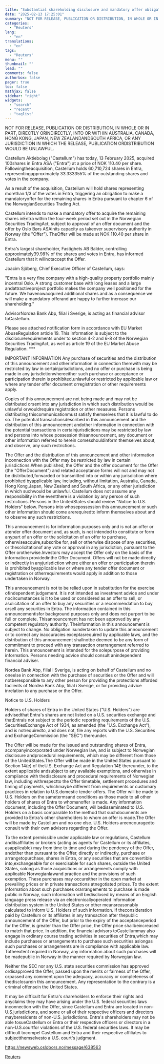 ```yaml
---
title: "Substantial shareholding disclosure and mandatory offer obligation"
date: "2025-02-13 17:25:01"
summary: "NOT FOR RELEASE, PUBLICATION OR DISTRIBUTION, IN WHOLE OR IN PART, DIRECTLY ORINDIRECTLY, INTO OR WITHIN AUSTRALIA, CANADA, HONG KONG, JAPAN, NEW ZEALANDANDSOUTH AFRICA, OR ANY JURISDICTION IN WHICH THE RELEASE, PUBLICATION ORDISTRIBUTION WOULD BE UNLAWFUL.Castellum Aktiebolag (\"Castellum\") has today, 13 February 2025, acquired 100shares in Entra ASA (\"Entra\") at..."
categories:
  - "Reuters"
lang:
  - "en"
translations:
  - "en"
tags:
  - "Reuters"
menu: ""
thumbnail: ""
lead: ""
comments: false
authorbox: false
pager: true
toc: false
mathjax: false
sidebar: "right"
widgets:
  - "search"
  - "recent"
  - "taglist"
---
```


NOT FOR RELEASE, PUBLICATION OR DISTRIBUTION, IN WHOLE OR IN PART, DIRECTLY ORINDIRECTLY, INTO OR WITHIN AUSTRALIA, CANADA, HONG KONG, JAPAN, NEW ZEALANDANDSOUTH AFRICA, OR ANY JURISDICTION IN WHICH THE RELEASE, PUBLICATION ORDISTRIBUTION WOULD BE UNLAWFUL.

Castellum Aktiebolag ("Castellum") has today, 13 February 2025, acquired 100shares in Entra ASA ("Entra") at a price of NOK 110.40 per share. Followingtheacquisition, Castellum holds 60,710,724 shares in Entra, representingapproximately 33.333355% of the outstanding shares and votes in the company.

As a result of the acquisition, Castellum will hold shares representing morethan 1/3 of the votes in Entra, triggering an obligation to make a mandatoryoffer for the remaining shares in Entra pursuant to chapter 6 of the NorwegianSecurities Trading Act.

Castellum intends to make a mandatory offer to acquire the remaining shares inEntra within the four-week period set out in the Norwegian Securities TradingAct, subject to approval of an offer document and the offer by Oslo Børs ASAinits capacity as takeover supervisory authority in Norway (the "Offer"). TheOffer will be made at NOK 110.40 per share in Entra.

Entra's largest shareholder, Fastighets AB Balder, controlling approximately39.98% of the shares and votes in Entra, has informed Castellum that it willnotaccept the Offer.

Joacim Sjöberg, Chief Executive Officer of Castellum, says:

"Entra is a very fine company with a high-quality property portfolio mainly incentral Oslo. A strong customer base with long leases and a large andattractiveproject portfolio makes the company well positioned for the future. We havenowacquired additional shares and as a consequence we will make a mandatory offerand are happy to further increase our shareholding."

AdvisorNordea Bank Abp, filial i Sverige, is acting as financial advisor toCastellum.

Please see attached notification form in accordance with EU Market AbuseRegulation article 19. This information is subject to the disclosurerequirements under to section 4-2 and 6-8 of the Norwegian Securities TradingAct, as well as article 19 of the EU Market Abuse Regulation. \*\*\*

IMPORTANT INFORMATION Any purchase of securities and the distribution of this announcement and otherinformation in connection therewith may be restricted by law in certainjurisdictions, and no offer or purchase is being made in any jurisdictionwhereeither such purchase or acceptance or participation therein is prohibited,unlawful or restricted by applicable law or where any tender offer document orregistration or other requirements apply.

Copies of this announcement are not being made and may not be distributed orsent into any jurisdiction in which such distribution would be unlawful orwouldrequire registration or other measures. Persons distributing thiscommunicationmust satisfy themselves that it is lawful to do so. The potential transactionsdescribed in this announcement and the distribution of this announcement andother information in connection with the potential transactions in certainjurisdictions may be restricted by law and persons into whose possession thisannouncement, any document or other information referred to herein comesshouldinform themselves about, and observe, any such restrictions.

The Offer and the distribution of this announcement and other information inconnection with the Offer may be restricted by law in certain jurisdictions.When published, the Offer and the offer document for the Offer (the "OfferDocument") and related acceptance forms will not and may not be distributed,forwarded or transmitted into or within any jurisdiction where prohibited byapplicable law, including, without limitation, Australia, Canada, Hong Kong,Japan, New Zealand and South Africa, or any other jurisdiction in which suchwould be unlawful. Castellum does not assume any responsibility in the eventthere is a violation by any person of such restrictions. Persons in the UnitedStates should review "Notice to U.S. Holders" below. Persons into whosepossession this announcement or such other information should come arerequiredto inform themselves about and to observe any such restrictions.

This announcement is for information purposes only and is not an offer or atender offer document and, as such, is not intended to constitute or form anypart of an offer or the solicitation of an offer to purchase, otherwiseacquire,subscribe for, sell or otherwise dispose of any securities, or thesolicitationof any vote or approval in any jurisdiction, pursuant to the Offer orotherwise.Investors may accept the Offer only on the basis of the information providedinthe Offer Document. Offers will not be made directly or indirectly in anyjurisdiction where either an offer or participation therein is prohibited byapplicable law or where any tender offer document or registration or otherrequirements would apply in addition to those undertaken in Norway.

This announcement is not to be relied upon in substitution for the exercise ofindependent judgement. It is not intended as investment advice and under nocircumstances is it to be used or considered as an offer to sell, or asolicitation of an offer to buy any securities or a recommendation to buy orsell any securities in Entra. The information contained in this announcementisfor background purposes only and does not purport to be full or complete. Thisannouncement has not been approved by any competent regulatory authority. Theinformation in this announcement is subject to change. No obligation isundertaken to update this announcement or to correct any inaccuracies exceptasrequired by applicable laws, and the distribution of this announcement shallnotbe deemed to be any form of commitment to proceed with any transaction orarrangement referred to herein. This announcement is intended for the solepurpose of providing information. Persons needing advice should consult anindependent financial adviser.

Nordea Bank Abp, filial i Sverige, is acting on behalf of Castellum and no oneelse in connection with the purchase of securities or the Offer and will notberesponsible to any other person for providing the protections afforded toclients of Nordea Bank Abp, filial i Sverige, or for providing advice inrelation to any purchase or the Offer.

Notice to U.S. Holders

Holders of shares of Entra in the United States ("U.S. Holders") are advisedthat Entra's shares are not listed on a U.S. securities exchange and thatEntrais not subject to the periodic reporting requirements of the U.S. SecuritiesExchange Act of 1934, as amended (the "U.S. Exchange Act"), and is notrequiredto, and does not, file any reports with the U.S. Securities and ExchangeCommission (the "SEC") thereunder.

The Offer will be made for the issued and outstanding shares of Entra, acompanyincorporated under Norwegian law, and is subject to Norwegian disclosure andprocedural requirements, which may be different from those of the UnitedStates.The Offer will be made in the United States pursuant to Section 14(e) of theU.S. Exchange Act and Regulation 14E thereunder, to the extent applicable andsubject to any available exemptions, and otherwise in compliance with thedisclosure and procedural requirements of Norwegian law, including withrespectto the Offer timetable, settlement procedures and timing of payments, whichmaybe different from requirements or customary practices in relation to U.S.domestic tender offers. The Offer will be made to U.S. Holders on the sametermsand conditions as those made to all other holders of shares of Entra to whomanoffer is made. Any information document, including the Offer Document, will bedisseminated to U.S. Holders on a basis comparable to the method that suchdocuments are provided to Entra's other shareholders to whom an offer is made.The Offer will be made by Castellum and no one else. U.S. Holders areencouragedto consult with their own advisors regarding the Offer.

To the extent permissible under applicable law or regulations, Castellum anditsaffiliates or brokers (acting as agents for Castellum or its affiliates, asapplicable) may from time to time and during the pendency of the Offer, andother than pursuant to the Offer, directly or indirectly, purchase or arrangetopurchase, shares in Entra, or any securities that are convertible into,exchangeable for or exercisable for such shares, outside the United States, solong as those acquisitions or arrangements comply with applicable Norwegianlawand practice and the provisions of such exemption. These purchases may occureither in the open market at prevailing prices or in private transactions atnegotiated prices. To the extent information about such purchases orarrangements to purchase is made public in Norway, such information will bedisclosed by means of an English language press release via an electronicallyoperated information distribution system in the United States or other meansreasonably calculated to inform U.S. Holders of such information. If theconsideration paid by Castellum or its affiliates in any transaction after thepublic announcement of the Offer, but prior to the expiry of the acceptanceperiod for the Offer, is greater than the Offer price, the Offer price shallbeincreased to match that price. In addition, the financial advisors toCastellummay also engage in ordinary course trading activities in securities of Entra,which may include purchases or arrangements to purchase such securities aslongas such purchases or arrangements are in compliance with applicable law. Totheextent required in Norway, any information about such purchases will be madepublic in Norway in the manner required by Norwegian law.

Neither the SEC nor any U.S. state securities commission has approved ordisapproved the Offer, passed upon the merits or fairness of the Offer, orpassed any comment upon the adequacy, accuracy or completeness of thedisclosurein this announcement. Any representation to the contrary is a criminal offensein the United States.

It may be difficult for Entra's shareholders to enforce their rights and anyclaims they may have arising under the U.S. federal securities laws inconnection with the Offer, since Castellum and Entra are located in non-U.S.jurisdictions, and some or all of their respective officers and directors mayberesidents of non-U.S. jurisdictions. Entra's shareholders may not be able tosueCastellum or Entra or their respective officers or directors in a non-U.S.courtfor violations of the U.S. federal securities laws. It may be difficult tocompel Castellum and Entra and their respective affiliates to subjectthemselvesto a U.S. court's judgment.

https://newsweb.oslobors.no/message/638563

[Reuters](https://www.tradingview.com/news/reuters.com,2025-02-13:newsml_ObiS0HKSa:0-substantial-shareholding-disclosure-and-mandatory-offer-obligation/)
